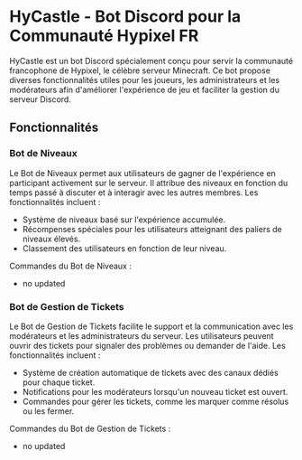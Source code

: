 # HyCastle - Bot Discord pour la Communauté Hypixel FR


HyCastle est un bot Discord spécialement conçu pour servir la communauté francophone de Hypixel, le célèbre serveur Minecraft. Ce bot propose diverses fonctionnalités utiles pour les joueurs, les administrateurs et les modérateurs afin d'améliorer l'expérience de jeu et faciliter la gestion du serveur Discord.

## Fonctionnalités

### Bot de Niveaux


Le Bot de Niveaux permet aux utilisateurs de gagner de l'expérience en participant activement sur le serveur. Il attribue des niveaux en fonction du temps passé à discuter et à interagir avec les autres membres. Les fonctionnalités incluent :

- Système de niveaux basé sur l'expérience accumulée.
- Récompenses spéciales pour les utilisateurs atteignant des paliers de niveaux élevés.
- Classement des utilisateurs en fonction de leur niveau.

Commandes du Bot de Niveaux :

- no updated

### Bot de Gestion de Tickets


Le Bot de Gestion de Tickets facilite le support et la communication avec les modérateurs et les administrateurs du serveur. Les utilisateurs peuvent ouvrir des tickets pour signaler des problèmes ou demander de l'aide. Les fonctionnalités incluent :

- Système de création automatique de tickets avec des canaux dédiés pour chaque ticket.
- Notifications pour les modérateurs lorsqu'un nouveau ticket est ouvert.
- Commandes pour gérer les tickets, comme les marquer comme résolus ou les fermer.

Commandes du Bot de Gestion de Tickets :

- no updated
